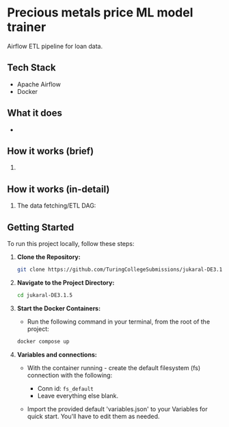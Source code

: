 # Precious metals price ML model trainer

Airflow ETL pipeline for loan data.


## Tech Stack

- Apache Airflow
- Docker


## What it does

- 


## How it works (brief)

1. 


## How it works (in-detail)

1. The data fetching/ETL DAG:
    
 

## Getting Started

To run this project locally, follow these steps:

1. **Clone the Repository:**

   ```bash
   git clone https://github.com/TuringCollegeSubmissions/jukaral-DE3.1.5git
   ```

2. **Navigate to the Project Directory:**

    ```bash
    cd jukaral-DE3.1.5
    ```

3. **Start the Docker Containers:**
    - Run the following command in your terminal, from the root of the project:

    ```bash
    docker compose up
    ```

4. **Variables and connections:**
    - With the container running - create the default filesystem (fs) connection with the following:
        - Conn id: ```fs_default```
        - Leave everything else blank.

    - Import the provided default 'variables.json' to your Variables for quick start.
    You'll have to edit them as needed.
